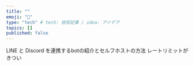 ```yaml
---
title: ""
emoji: "🐥"
type: "tech" # tech: 技術記事 / idea: アイデア
topics: []
published: false
---
```

LINE と Discord を連携するbotの紹介とセルフホストの方法
レートリミットがきつい